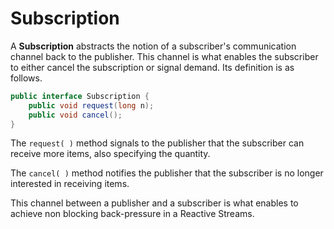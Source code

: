 # Subscription

A **Subscription** abstracts the notion of a subscriber's communication channel back to the publisher. This channel is what enables the subscriber to either cancel the subscription or signal demand.
Its definition is as follows.

```java
public interface Subscription {
    public void request(long n);
    public void cancel();
}
```

The `request( )` method signals to the publisher that the subscriber can receive more items, also specifying the quantity.

The `cancel( )` method notifies the publisher that the subscriber is no longer interested in receiving items.

This channel between a publisher and a subscriber is what enables to achieve non blocking back-pressure in a Reactive Streams.
